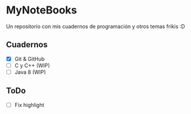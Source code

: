 # MyNoteBooks
Un repositorio con mis cuadernos de programación y otros temas frikis :D

## Cuadernos
- [x] Git & GitHub
- [ ] C y C++ (WIP)
- [ ] Java 8 (WIP)

## ToDo
- [ ] Fix highlight
